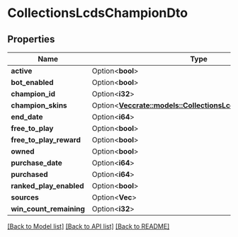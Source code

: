 # CollectionsLcdsChampionDto

## Properties

Name | Type | Description | Notes
------------ | ------------- | ------------- | -------------
**active** | Option<**bool**> |  | [optional]
**bot_enabled** | Option<**bool**> |  | [optional]
**champion_id** | Option<**i32**> |  | [optional]
**champion_skins** | Option<[**Vec<crate::models::CollectionsLcdsChampionSkinDto>**](CollectionsLcdsChampionSkinDTO.md)> |  | [optional]
**end_date** | Option<**i64**> |  | [optional]
**free_to_play** | Option<**bool**> |  | [optional]
**free_to_play_reward** | Option<**bool**> |  | [optional]
**owned** | Option<**bool**> |  | [optional]
**purchase_date** | Option<**i64**> |  | [optional]
**purchased** | Option<**i64**> |  | [optional]
**ranked_play_enabled** | Option<**bool**> |  | [optional]
**sources** | Option<**Vec<String>**> |  | [optional]
**win_count_remaining** | Option<**i32**> |  | [optional]

[[Back to Model list]](../README.md#documentation-for-models) [[Back to API list]](../README.md#documentation-for-api-endpoints) [[Back to README]](../README.md)


